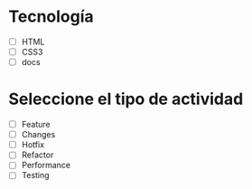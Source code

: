 # Tecnología
- [ ] HTML
- [ ] CSS3
- [ ] docs

# Seleccione el tipo de actividad
 - [ ] Feature
 - [ ] Changes
 - [ ] Hotfix
 - [ ] Refactor
 - [ ] Performance
 - [ ] Testing
